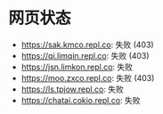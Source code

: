 # 网页状态
- https://sak.kmco.repl.co: 失败 (403)
- https://qi.limqin.repl.co: 失败 (403)
- https://jsn.limkon.repl.co: 失败
- https://moo.zxco.repl.co: 失败 (403)
- https://ls.tpjow.repl.co: 失败
- https://chatai.cokio.repl.co: 失败
